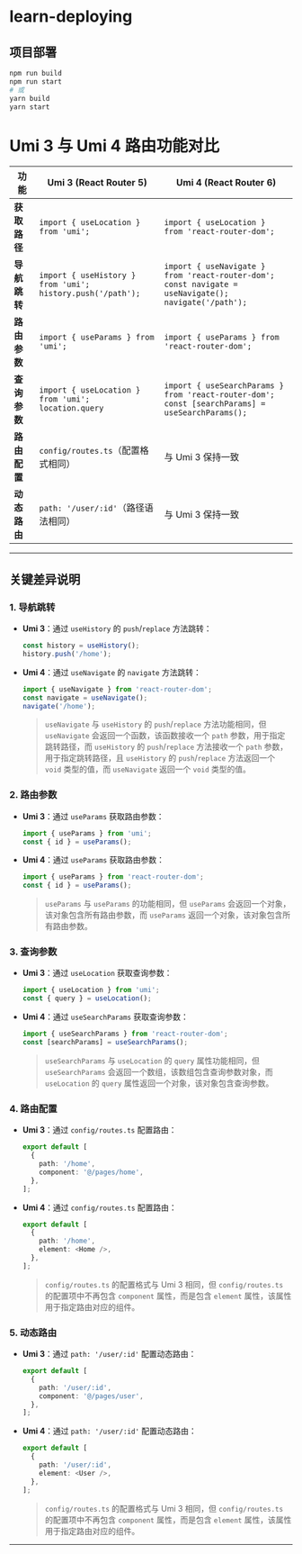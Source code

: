 # learn-deploying

## 项目部署

```bash
npm run build
npm run start
# 或
yarn build
yarn start
```

# Umi 3 与 Umi 4 路由功能对比

| 功能          | Umi 3 (React Router 5)                          | Umi 4 (React Router 6)                          |
| ------------- | ----------------------------------------------- | ------------------------------------------------ |
| ​**获取路径**​  | `import { useLocation } from 'umi';`            | `import { useLocation } from 'react-router-dom';` |
| ​**导航跳转**​  | `import { useHistory } from 'umi';`<br>`history.push('/path');` | `import { useNavigate } from 'react-router-dom';`<br>`const navigate = useNavigate();`<br>`navigate('/path');` |
| ​**路由参数**​  | `import { useParams } from 'umi';`              | `import { useParams } from 'react-router-dom';`  |
| ​**查询参数**​  | `import { useLocation } from 'umi';`<br>`location.query` | `import { useSearchParams } from 'react-router-dom';`<br>`const [searchParams] = useSearchParams();` |
| ​**路由配置**​  | `config/routes.ts`（配置格式相同）             | 与 Umi 3 保持一致                               |
| ​**动态路由**​  | `path: '/user/:id'`（路径语法相同）            | 与 Umi 3 保持一致                               |

---

## 关键差异说明

### 1. ​**导航跳转**
- ​**Umi 3**：通过 `useHistory` 的 `push`/`replace` 方法跳转：
  ```ts
  const history = useHistory();
  history.push('/home');
  ```
- ​**Umi 4**：通过 `useNavigate` 的 `navigate` 方法跳转：
  ```ts
  import { useNavigate } from 'react-router-dom';
  const navigate = useNavigate();
  navigate('/home');
  ```
  > `useNavigate` 与 `useHistory` 的 `push`/`replace` 方法功能相同，但 `useNavigate` 会返回一个函数，该函数接收一个 `path` 参数，用于指定跳转路径，而 `useHistory` 的 `push`/`replace` 方法接收一个 `path` 参数，用于指定跳转路径，且 `useHistory` 的 `push`/`replace` 方法返回一个 `void` 类型的值，而 `useNavigate` 返回一个 `void` 类型的值。

### 2. ​**路由参数**
- ​**Umi 3**：通过 `useParams` 获取路由参数：
  ```ts
  import { useParams } from 'umi';
  const { id } = useParams();
  ```
- ​**Umi 4**：通过 `useParams` 获取路由参数：
  ```ts
  import { useParams } from 'react-router-dom';
  const { id } = useParams();
  ```
  > `useParams` 与 `useParams` 的功能相同，但 `useParams` 会返回一个对象，该对象包含所有路由参数，而 `useParams` 返回一个对象，该对象包含所有路由参数。

### 3. ​**查询参数**
- ​**Umi 3**：通过 `useLocation` 获取查询参数：
  ```ts
  import { useLocation } from 'umi';
  const { query } = useLocation();
  ```
- ​**Umi 4**：通过 `useSearchParams` 获取查询参数：
  ```ts
  import { useSearchParams } from 'react-router-dom';
  const [searchParams] = useSearchParams();
  ```
  > `useSearchParams` 与 `useLocation` 的 `query` 属性功能相同，但 `useSearchParams` 会返回一个数组，该数组包含查询参数对象，而 `useLocation` 的 `query` 属性返回一个对象，该对象包含查询参数。

### 4. ​**路由配置**
- ​**Umi 3**：通过 `config/routes.ts` 配置路由：
  ```ts
  export default [
    {
      path: '/home',
      component: '@/pages/home',
    },
  ];
  ```
- ​**Umi 4**：通过 `config/routes.ts` 配置路由：
  ```ts
  export default [
    {
      path: '/home',
      element: <Home />,
    },
  ];
  ```
  > `config/routes.ts` 的配置格式与 Umi 3 相同，但 `config/routes.ts` 的配置项中不再包含 `component` 属性，而是包含 `element` 属性，该属性用于指定路由对应的组件。

### 5. ​**动态路由**
- ​**Umi 3**：通过 `path: '/user/:id'` 配置动态路由：
  ```ts
  export default [
    {
      path: '/user/:id',
      component: '@/pages/user',
    },
  ];
  ```
- ​**Umi 4**：通过 `path: '/user/:id'` 配置动态路由：
  ```ts
  export default [
    {
      path: '/user/:id',
      element: <User />,
    },
  ];
  ```
  > `config/routes.ts` 的配置格式与 Umi 3 相同，但 `config/routes.ts` 的配置项中不再包含 `component` 属性，而是包含 `element` 属性，该属性用于指定路由对应的组件。

---